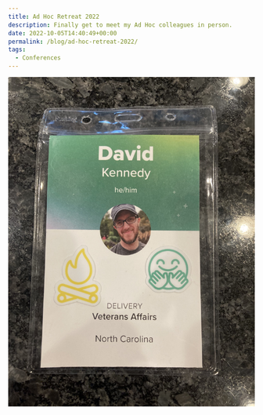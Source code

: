 ```yaml
---
title: Ad Hoc Retreat 2022
description: Finally get to meet my Ad Hoc colleagues in person.
date: 2022-10-05T14:40:49+00:00
permalink: /blog/ad-hoc-retreat-2022/
tags:
  - Conferences
---
```


<img src="./adhoc-retreat2022-1.jpeg" alt="Ad Hoc Retreat 2022 conference badge, with green and white colors and the words David Kennedy, Ad Hoc Retreat 2022." loading="eager" decoding="sync"/>
